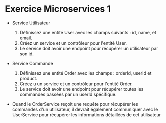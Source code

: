 # Exercice Microservices 1

- Service Utilisateur 

    1. Définissez une entité User avec les champs suivants : id, name, et email.
    2. Créez un service et un contrôleur pour l'entité User.
    3. Le service doit avoir une endpoint pour récupérer un utilisateur par son id.

- Service Commande 

    1. Définissez une entité Order avec les champs : orderId, userId et product.
    2. Créez u un service et un contrôleur pour l'entité Order.
    3. Le service doit avoir une endpoint pour récupérer toutes les commandes passées par un userId spécifique.


- Quand le OrderService reçoit une requête pour récupérer les commandes d'un utilisateur, il devrait également communiquer avec le UserService pour récupérer les informations détaillées de cet utilisateur